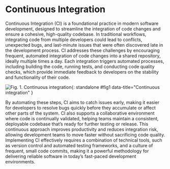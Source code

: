 
# Continuous Integration

Continuous Integration (CI) is a foundational practice in modern software development, designed to streamline 
the integration of code changes and ensure a cohesive, high-quality codebase. In traditional workflows, 
integrating code from multiple developers could lead to conflicts, unexpected bugs, and last-minute issues 
that were often discovered late in the development process. CI addresses these challenges by encouraging 
frequent, automated integration of code changes into a shared repository, ideally multiple times a day. 
Each integration triggers automated processes, including building the code, running tests, and conducting 
code quality checks, which provide immediate feedback to developers on the stability and functionality of 
their code.

![Fig. 1. Continuous integration](images/CI.gif){: standalone #fig1 data-title="Continuous integration" }

By automating these steps, CI aims to catch issues early, making it easier for developers to resolve bugs 
quickly before they accumulate or affect other parts of the system. CI also supports a collaborative 
environment where code is continually validated, helping teams maintain a consistent, deployable codebase 
that’s ready for further testing or release. This continuous approach improves productivity and reduces 
integration risk, allowing development teams to move faster without sacrificing code quality. Implementing 
CI effectively requires a combination of technical tools, such as version control and automated testing 
frameworks, and a culture of frequent, small code commits, making it a powerful methodology for delivering 
reliable software in today’s fast-paced development environments.
